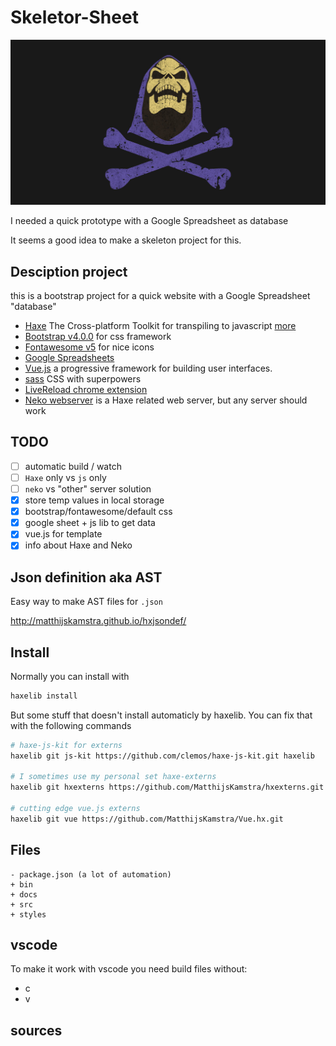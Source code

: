 # Skeletor-Sheet

![](skeletor.jpg)

I needed a quick prototype with a Google Spreadsheet as database

It seems a good idea to make a skeleton project for this.


## Desciption project

this is a bootstrap project for a quick website with a Google Spreadsheet "database"

- [Haxe](http://www.haxe.org) The Cross-platform Toolkit for transpiling to javascript [more](READ_HAXE.MD)
- [Bootstrap v4.0.0](https://getbootstrap.com/) for css framework
- [Fontawesome v5](https://fontawesome.com) for nice icons
- [Google Spreadsheets](https://docs.google.com/spreadsheets/u/0/)
- [Vue.js](https://vuejs.org/) a progressive framework for building user interfaces.
- [sass](http://sass-lang.com/) CSS with superpowers
- [LiveReload chrome extension](https://chrome.google.com/webstore/detail/livereload/jnihajbhpnppcggbcgedagnkighmdlei?hl=en)
- [Neko webserver](README_NEKO.MD) is a Haxe related web server, but any server should work

## TODO

- [ ] automatic build / watch
- [ ] `Haxe` only vs `js` only
- [ ] `neko` vs "other" server solution
- [x] store temp values in local storage
- [x] bootstrap/fontawesome/default css
- [x] google sheet + js lib to get data
- [x] vue.js for template
- [x] info about Haxe and Neko

## Json definition aka AST

Easy way to make AST files for `.json`

<http://matthijskamstra.github.io/hxjsondef/>

## Install

Normally you can install with

```bash
haxelib install
```

But some stuff that doesn't install automaticly by haxelib.
You can fix that with the following commands

```bash
# haxe-js-kit for externs
haxelib git js-kit https://github.com/clemos/haxe-js-kit.git haxelib

# I sometimes use my personal set haxe-externs
haxelib git hxexterns https://github.com/MatthijsKamstra/hxexterns.git

# cutting edge vue.js externs
haxelib git vue https://github.com/MatthijsKamstra/Vue.hx.git
```


## Files

```
- package.json (a lot of automation)
+ bin
+ docs
+ src
+ styles
```

## vscode

To make it work with vscode you need build files without:

- c
- v



## sources





